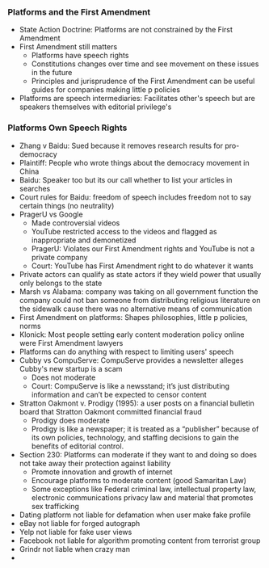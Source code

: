 ### Platforms and the First Amendment
- State Action Doctrine: Platforms are not constrained by the First Amendment
- First Amendment still matters
	- Platforms have speech rights
	- Constitutions changes over time and see movement on these issues in the future
	- Principles and jurisprudence of the First Amendment can be useful guides for companies making little p policies
- Platforms are speech intermediaries: Facilitates other's speech but are speakers themselves with editorial privilege's
### Platforms Own Speech Rights
- Zhang v Baidu: Sued because it removes research results for pro-democracy
- Plaintiff: People who wrote things about the democracy movement in China
- Baidu: Speaker too but its our call whether to list your articles in searches
- Court rules for Baidu: freedom of speech includes freedom not to say certain things (no neutrality)
- PragerU vs Google
	- Made controversial videos
	- YouTube restricted access to the videos and flagged as inappropriate and demonetized
	- PragerU: Violates our First Amendment rights and YouTube is not a private company
	- Court: YouTube has First Amendment right to do whatever it wants
- Private actors can qualify as state actors if they wield power that usually only belongs to the state
- Marsh vs Alabama: company was taking on all government function the company could not ban someone from distributing religious literature on the sidewalk cause there was no alternative means of communication
- First Amendment on platforms: Shapes philosophies, little p policies, norms
- Klonick: Most people setting early content moderation policy online were First Amendment lawyers
- Platforms can do anything with respect to limiting users' speech
- Cubby vs CompuServe: CompuServe provides a newsletter alleges Cubby's new startup is a scam
	- Does not moderate
	- Court: CompuServe is like a newsstand; it’s just distributing information and can’t be expected to censor content
- Stratton Oakmont v. Prodigy (1995): a user posts on a financial bulletin board that Stratton Oakmont committed financial fraud
	- Prodigy does moderate
	- Prodigy is like a newspaper; it is treated as a “publisher” because of its own policies, technology, and staffing decisions to gain the benefits of editorial control.
- Section 230: Platforms can moderate if they want to and doing so does not take away their protection against liability
	- Promote innovation and growth of internet
	- Encourage platforms to moderate content (good Samaritan Law)
	- Some exceptions like Federal criminal law, intellectual property law, electronic communications privacy law and material that promotes sex trafficking
- Dating platform not liable for defamation when user make fake profile
- eBay not liable for forged autograph
- Yelp not liable for fake user views
- Facebook not liable for algorithm promoting content from terrorist group
- Grindr not liable when crazy man
- 